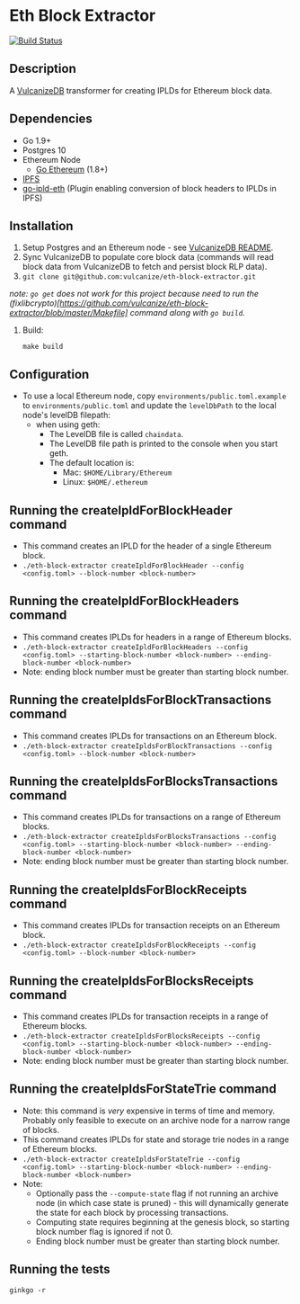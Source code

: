 # Eth Block Extractor

[![Build Status](https://travis-ci.org/vulcanize/eth-block-extractor.svg?branch=master)](https://travis-ci.org/vulcanize/eth-block-extractor)

## Description
A [VulcanizeDB](https://github.com/vulcanize/VulcanizeDB) transformer for creating IPLDs for Ethereum block data.

## Dependencies
 - Go 1.9+
 - Postgres 10
 - Ethereum Node
   - [Go Ethereum](https://ethereum.github.io/go-ethereum/downloads/) (1.8+)
 - [IPFS](https://github.com/ipfs/go-ipfs#build-from-source)
 - [go-ipld-eth](https://github.com/ipfs/go-ipld-eth) (Plugin enabling conversion of block headers to IPLDs in IPFS)

## Installation
1. Setup Postgres and an Ethereum node - see [VulcanizeDB README](https://github.com/vulcanize/VulcanizeDB/blob/master/README.md).
1. Sync VulcanizeDB to populate core block data (commands will read block data from VulcanizeDB to fetch and persist block RLP data).
1. `git clone git@github.com:vulcanize/eth-block-extractor.git`

  _note: `go get` does not work for this project because need to run the (fixlibcrypto)[https://github.com/vulcanize/eth-block-extractor/blob/master/Makefile] command along with `go build`._
1. Build:
    ```
    make build
    ```

## Configuration
- To use a local Ethereum node, copy `environments/public.toml.example` to
  `environments/public.toml` and update the `levelDbPath` to the local node's levelDB filepath:
  - when using geth:
    - The LevelDB file is called `chaindata`.
    - The LevelDB file path is printed to the console when you start geth.
    - The default location is:
      - Mac: `$HOME/Library/Ethereum`
      - Linux: `$HOME/.ethereum`

## Running the createIpldForBlockHeader command
- This command creates an IPLD for the header of a single Ethereum block.
- `./eth-block-extractor createIpldForBlockHeader --config <config.toml> --block-number <block-number>`

## Running the createIpldForBlockHeaders command
- This command creates IPLDs for headers in a range of Ethereum blocks.
- `./eth-block-extractor createIpldForBlockHeaders --config <config.toml> --starting-block-number <block-number> --ending-block-number <block-number>`
- Note: ending block number must be greater than starting block number.

## Running the createIpldsForBlockTransactions command
- This command creates IPLDs for transactions on an Ethereum block.
- `./eth-block-extractor createIpldsForBlockTransactions --config <config.toml> --block-number <block-number>`

## Running the createIpldsForBlocksTransactions command
- This command creates IPLDs for transactions on a range of Ethereum blocks.
- `./eth-block-extractor createIpldsForBlocksTransactions --config <config.toml> --starting-block-number <block-number> --ending-block-number <block-number>`
- Note: ending block number must be greater than starting block number.

## Running the createIpldsForBlockReceipts command
- This command creates IPLDs for transaction receipts on an Ethereum block.
- `./eth-block-extractor createIpldsForBlockReceipts --config <config.toml> --block-number <block-number>`

## Running the createIpldsForBlocksReceipts command
- This command creates IPLDs for transaction receipts in a range of Ethereum blocks.
- `./eth-block-extractor createIpldsForBlocksReceipts --config <config.toml> --starting-block-number <block-number> --ending-block-number <block-number>`
- Note: ending block number must be greater than starting block number.

## Running the createIpldsForStateTrie command
- Note: this command is _very_ expensive in terms of time and memory. Probably only feasible to execute on an archive node for a narrow range of blocks.
- This command creates IPLDs for state and storage trie nodes in a range of Ethereum blocks.
- `./eth-block-extractor createIpldsForStateTrie --config <config.toml> --starting-block-number <block-number> --ending-block-number <block-number>`
- Note:
  - Optionally pass the `--compute-state` flag if not running an archive node (in which case state is pruned) - this will dynamically generate the state for each block by processing transactions.
  - Computing state requires beginning at the genesis block, so starting block number flag is ignored if not 0.
  - Ending block number must be greater than starting block number.

## Running the tests
```
ginkgo -r
```

